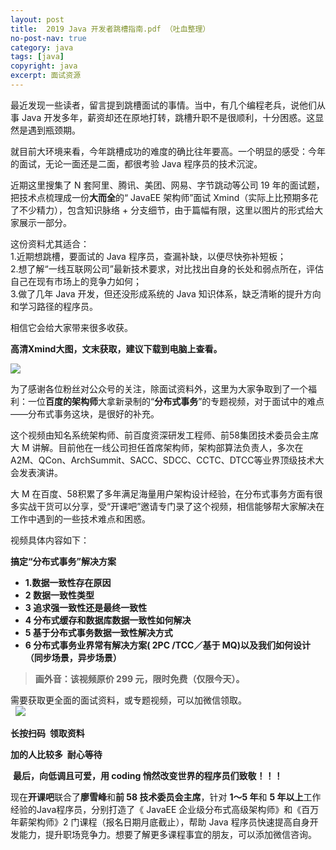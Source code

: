 ```yaml
---
layout: post
title:  2019 Java 开发者跳槽指南.pdf （吐血整理）
no-post-nav: true
category: java
tags: [java]
copyright: java
excerpt: 面试资源
---
```


最近发现一些读者，留言提到跳槽面试的事情。当中，有几个编程老兵，说他们从事 Java 开发多年，薪资却还在原地打转，跳槽升职不是很顺利，十分困惑。这显然是遇到瓶颈期。

就目前大环境来看，今年跳槽成功的难度的确比往年要高。一个明显的感受：今年的面试，无论一面还是二面，都很考验 Java 程序员的技术沉淀。

近期这里搜集了 N 套阿里、腾讯、美团、网易、字节跳动等公司 19 年的面试题，把技术点梳理成一份**大而全**的“ JavaEE 架构师”面试 Xmind（实际上比预期多花了不少精力），包含知识脉络 + 分支细节，由于篇幅有限，这里以图片的形式给大家展示一部分。

这份资料尤其适合：   
1.近期想跳槽，要面试的 Java 程序员，查漏补缺，以便尽快弥补短板；  
2.想了解“一线互联网公司”最新技术要求，对比找出自身的长处和弱点所在，评估自己在现有市场上的竞争力如何；  
3.做了几年 Java 开发，但还没形成系统的 Java 知识体系，缺乏清晰的提升方向和学习路径的程序员。  

相信它会给大家带来很多收获。

**高清Xmind大图，文末获取，建议下载到电脑上查看。**

![](http://favorites.ren/assets/images/2019/it/guangg01.jpeg)

为了感谢各位粉丝对公众号的关注，除面试资料外，这里为大家争取到了一个福利：一位**百度的架构师**大拿新录制的“**分布式事务**”的专题视频，对于面试中的难点——分布式事务这块，是很好的补充。

这个视频由知名系统架构师、前百度资深研发工程师、前58集团技术委员会主席大 M 讲解。目前他在一线公司担任首席架构师，架构部算法负责人，多次在A2M、QCon、ArchSummit、SACC、SDCC、CCTC、DTCC等业界顶级技术大会发表演讲。

大 M 在百度、58积累了多年满足海量用户架构设计经验，在分布式事务方面有很多实战干货可以分享，受“开课吧”邀请专门录了这个视频，相信能够帮大家解决在工作中遇到的一些技术难点和困惑。

视频具体内容如下：

**搞定“分布式事务”解决方案**

- **1.数据一致性存在原因**     
- **2 数据一致性类型 **  
- **3 追求强一致性还是最终一致性 **  
- **4 分布式缓存和数据库数据一致性如何解决 **  
- **5 基于分布式事务数据一致性解决方式 **  
- **6 分布式事务业界常有解决方案( 2PC /TCC／基于 MQ)以及我们如何设计（同步场景，异步场景）**  

>**画外音：该视频原价 299 元，限时免费（仅限今天）。**

需要获取更全面的面试资料，或专题视频，可以加微信领取。  
 
![](http://favorites.ren/assets/images/2019/it/guangg02.png)

**长按扫码  领取资料**

**加的人比较多  耐心等待**

 **最后，向低调且可爱，用 coding 悄然改变世界的程序员们致敬！！！  **

现在**开课吧**联合了**廖雪峰**和**前 58 技术委员会主席**，针对 **1～5 年**和 **5 年以上**工作经验的Java程序员，分别打造了《 JavaEE 企业级分布式高级架构师》和《百万年薪架构师》2 门课程（报名日期月底截止），帮助 Java 程序员快速提高自身开发能力，提升职场竞争力。想要了解更多课程事宜的朋友，可以添加微信咨询。
